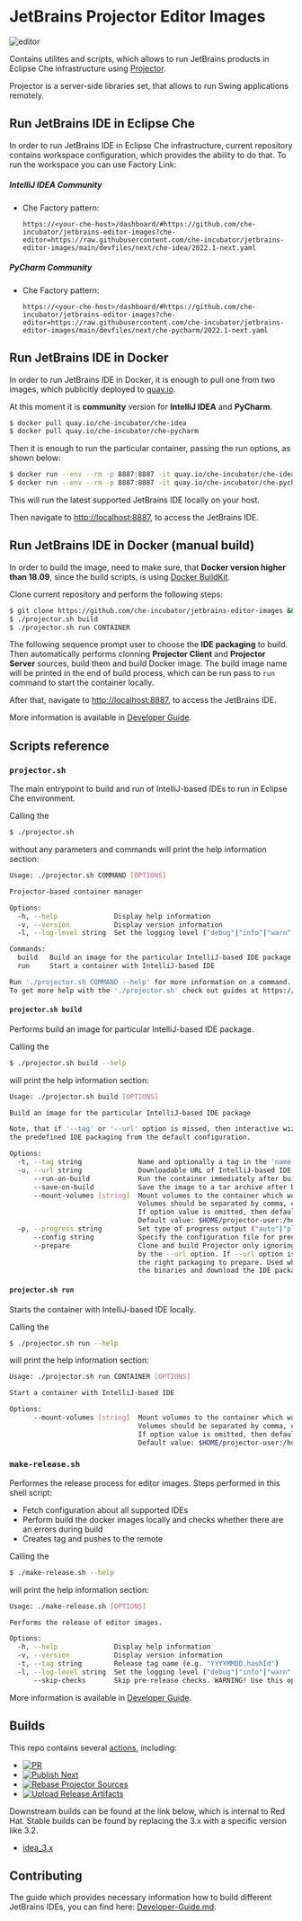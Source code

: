 # JetBrains Projector Editor Images

![editor](https://raw.githubusercontent.com/che-incubator/jetbrains-editor-images/media/images/editor.png)

Contains utilites and scripts, which allows to run JetBrains products in Eclipse Che infrastructure using [Projector](https://github.com/JetBrains/projector-server).

Projector is a server-side libraries set, that allows to run Swing applications remotely.






## Run JetBrains IDE in Eclipse Che

In order to run JetBrains IDE in Eclipse Che infrastructure, current repository contains workspace configuration, which provides the ability to do that. To run the workspace you can use Factory Link:

##### IntelliJ IDEA Community

- Che Factory pattern:

  ```
  https://<your-che-host>/dashboard/#https://github.com/che-incubator/jetbrains-editor-images?che-editor=https://raw.githubusercontent.com/che-incubator/jetbrains-editor-images/main/devfiles/next/che-idea/2022.1-next.yaml
  ```

##### PyCharm Community

- Che Factory pattern:

  ```
  https://<your-che-host>/dashboard/#https://github.com/che-incubator/jetbrains-editor-images?che-editor=https://raw.githubusercontent.com/che-incubator/jetbrains-editor-images/main/devfiles/next/che-pycharm/2022.1-next.yaml
  ```



## Run JetBrains IDE in Docker

In order to run JetBrains IDE in Docker, it is enough to pull one from two images, which publicitly deployed to [quay.io](https://quay.io/).

At this moment it is **community** version for **IntelliJ IDEA** and **PyCharm**.

```sh
$ docker pull quay.io/che-incubator/che-idea
$ docker pull quay.io/che-incubator/che-pycharm
```

Then it is enough to run the particular container, passing the run options, as shown below:

```sh
$ docker run --env --rm -p 8887:8887 -it quay.io/che-incubator/che-idea
$ docker run --env --rm -p 8887:8887 -it quay.io/che-incubator/che-pycharm
```

This will run the latest supported JetBrains IDE locally on your host.

Then navigate to [http://localhost:8887](http://localhost:8887), to access the JetBrains IDE.



## Run JetBrains IDE in Docker (manual build)

In order to build the image, need to make sure, that **Docker version higher than 18.09**, since the build scripts, is using [Docker BuildKit](https://docs.docker.com/develop/develop-images/build_enhancements/).

Clone current repository and perform the following steps:

```sh
$ git clone https://github.com/che-incubator/jetbrains-editor-images && cd jetbrains-editor-images
$ ./projector.sh build
$ ./projector.sh run CONTAINER
```

The following sequence prompt user to choose the **IDE packaging** to build. Then automatically performs clonning **Projector Client** and **Projector Server** sources, build them and build Docker image. The build image name will be printed in the end of build process, which can be run pass to `run` command to start the container locally.

After that, navigate to [http://localhost:8887](http://localhost:8887), to access the JetBrains IDE.

More information is available in [Developer Guide](doc/Developer-Guide.md).



## Scripts reference

### `projector.sh`

The main entrypoint to build and run of IntelliJ-based IDEs to run in Eclipse Che environment.

Calling the

```sh
$ ./projector.sh
```

 without any parameters and commands will print the help information section:

```sh
Usage: ./projector.sh COMMAND [OPTIONS]

Projector-based container manager

Options:
  -h, --help              Display help information
  -v, --version           Display version information
  -l, --log-level string  Set the logging level ("debug"|"info"|"warn"|"error"|"fatal") (default "info")

Commands:
  build   Build an image for the particular IntelliJ-based IDE package
  run     Start a container with IntelliJ-based IDE

Run './projector.sh COMMAND --help' for more information on a command.
To get more help with the './projector.sh' check out guides at https://github.com/che-incubator/jetbrains-editor-images/tree/main/doc
```



#### `projector.sh build`

Performs build an image for particular IntelliJ-based IDE package.

Calling the

```sh
$ ./projector.sh build --help
```

will print the help information section:

```sh
Usage: ./projector.sh build [OPTIONS]

Build an image for the particular IntelliJ-based IDE package

Note, that if '--tag' or '--url' option is missed, then interactive wizard will be invoked to choose
the predefined IDE packaging from the default configuration.

Options:
  -t, --tag string              Name and optionally a tag in the 'name:tag' format for the result image
  -u, --url string              Downloadable URL of IntelliJ-based IDE package, should be a tar.gz archive
      --run-on-build            Run the container immediately after build
      --save-on-build           Save the image to a tar archive after build. Basename of --url.
      --mount-volumes [string]  Mount volumes to the container which was started using '--run-on-build' option
                                Volumes should be separated by comma, e.g. "/l/path_1:/r/path_1,/l/path_2:/r/path_2".
                                If option value is omitted, then default value is loaded.
                                Default value: $HOME/projector-user:/home/projector-user,$HOME/projector-projects:/projects
  -p, --progress string         Set type of progress output ("auto"|"plain") (default "auto")
      --config string           Specify the configuration file for predefined IDE package list (default "compatible-ide.json")
      --prepare                 Clone and build Projector only ignoring other options. Also downloads the IDE packaging
                                by the --url option. If --url option is omitted then interactive wizard is called to choose
                                the right packaging to prepare. Used when need to fetch Projector sources only, assembly
                                the binaries and download the IDE packaging.
```



#### `projector.sh run`

Starts the container with IntelliJ-based IDE locally.

Calling the

```sh
$ ./projector.sh run --help
```

will print the help information section:

```sh
Usage: ./projector.sh run CONTAINER [OPTIONS]

Start a container with IntelliJ-based IDE

Options:
      --mount-volumes [string]  Mount volumes to the container which was started using '--run-on-build' option.
                                Volumes should be separated by comma, e.g. "/l/path_1:/r/path_1,/l/path_2:/r/path_2".
                                If option value is omitted, then default value is loaded.
                                Default value: $HOME/projector-user:/home/projector-user,$HOME/projector-projects:/projects
```



### `make-release.sh`

Performes the release process for editor images. Steps performed in this shell script:

- Fetch configuration about all supported IDEs
- Perform build the docker images locally and checks whether there are an errors during build
- Creates tag and pushes to the remote

Calling the

```sh
$ ./make-release.sh --help
```

will print the help information section:

```sh
Usage: ./make-release.sh [OPTIONS]

Performs the release of editor images.

Options:
  -h, --help              Display help information
  -v, --version           Display version information
  -t, --tag string        Release tag name (e.g. "YYYYMMDD.hashId")
  -l, --log-level string  Set the logging level ("debug"|"info"|"warn"|"error"|"fatal") (default "info")
      --skip-checks       Skip pre-release checks. WARNING! Use this option if you know what you do!
```

More information is available in [Developer Guide](doc/Developer-Guide.md).


## Builds
This repo contains several [actions](https://github.com/che-incubator/jetbrains-editor-images/actions), including:

- [![PR](https://github.com/che-incubator/jetbrains-editor-images/actions/workflows/pr.yml/badge.svg)](https://github.com/che-incubator/jetbrains-editor-images/actions/workflows/pr.yml)
- [![Publish Next](https://github.com/che-incubator/jetbrains-editor-images/actions/workflows/next-build.yml/badge.svg)](https://github.com/che-incubator/jetbrains-editor-images/actions/workflows/next-build.yml)
- [![Rebase Projector Sources](https://github.com/che-incubator/jetbrains-editor-images/actions/workflows/rebase-projector-sources.yml/badge.svg)](https://github.com/che-incubator/jetbrains-editor-images/actions/workflows/rebase-projector-sources.yml)
- [![Upload Release Artifacts](https://github.com/che-incubator/jetbrains-editor-images/actions/workflows/release.yml/badge.svg)](https://github.com/che-incubator/jetbrains-editor-images/actions/workflows/release.yml)

Downstream builds can be found at the link below, which is internal to Red Hat. Stable builds can be found by replacing the 3.x with a specific version like 3.2.

- [idea_3.x](https://main-jenkins-csb-crwqe.apps.ocp-c1.prod.psi.redhat.com/job/DS_CI/job/idea_3.x/)


## Contributing

The guide which provides necessary information how to build different JetBrains IDEs, you can find here: [Developer-Guide.md](doc/Developer-Guide.md).
